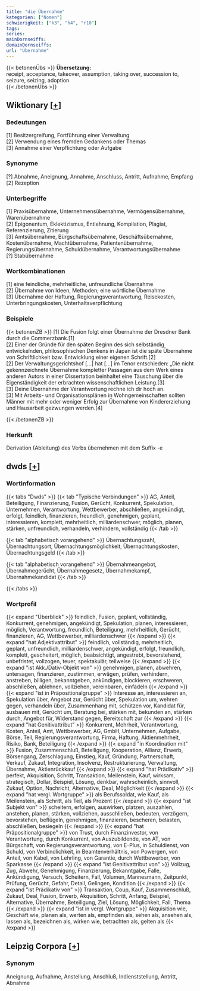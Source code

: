 ```yaml
---
title: "die Übernahme"
kategorien: ["Nomen"]
schwierigkeit: ["k3", "h4", "r10"]
tags:
series:
mainDornseiffs:
domainDornseiffs:
url: "Übernahme"
---
```


{{< betonenÜbs >}}
**Übersetzung:**  
receipt, acceptance, takeover, assumption, taking over, succession to, seizure, seizing, adoption  
{{< /betonenÜbs >}}

## Wiktionary [[+](https://de.wiktionary.org/wiki/Übernahme)]

### Bedeutungen
[1] Besitzergreifung, Fortführung einer Verwaltung  
[2] Verwendung eines fremden Gedankens oder Themas  
[3] Annahme einer Verpflichtung oder Aufgabe  

### Synonyme
[?] Abnahme, Aneignung, Annahme, Anschluss, Antritt, Aufnahme, Empfang  
[2] Rezeption  

### Unterbegriffe
[1] Praxisübernahme, Unternehmensübernahme, Vermögensübernahme, Warenübernahme  
[2] Epigonentum, Eklektizismus, Entlehnung, Kompilation, Plagiat, Referenzierung, Zitierung  
[3] Amtsübernahme, Bürgschaftsübernahme, Geschäftsübernahme, Kostenübernahme, Machtübernahme, Patientenübernahme, Regierungsübernahme, Schuldübernahme, Verantwortungsübernahme  
[?] Stabübernahme  

### Wortkombinationen
[1] eine feindliche, mehrheitliche, unfreundliche Übernahme  
[2] Übernahme von Ideen, Methoden; eine wörtliche Übernahme  
[3] Übernahme der Haftung, Regierungsverantwortung, Reisekosten, Unterbringungskosten, Unterhaltsverpflichtung  

### Beispiele
{{< betonenZB >}}
[1] Die Fusion folgt einer Übernahme der Dresdner Bank durch die Commerzbank.[1]  
[2] Einer der Gründe für den späten Beginn des sich selbständig entwickelnden, philosophischen Denkens in Japan ist die späte Übernahme von Schriftlichkeit bzw. Entwicklung einer eigenen Schrift.[2]  
[2] Der Verwaltungsgerichtshof […] hat […] im Tenor entschieden: „Die nicht gekennzeichnete Übernahme kompletter Passagen aus dem Werk eines anderen Autors in einer Dissertation beinhaltet eine Täuschung über die Eigenständigkeit der erbrachten wissenschaftlichen Leistung.[3]  
[3] Deine Übernahme der Verantwortung rechne ich dir hoch an.  
[3] Mit Arbeits- und Organisationsplänen in Wohngemeinschaften sollten Männer mit mehr oder weniger Erfolg zur Übernahme von Kindererziehung und Hausarbeit gezwungen werden.[4]  

{{< /betonenZB >}}
### Herkunft
Derivation (Ableitung) des Verbs übernehmen mit dem Suffix -e  



## dwds [[+](https://www.dwds.de/wb/Übernahme)]

### Wortinformation
{{< tabs "Dwds" >}}
{{< tab "Typische Verbindungen" >}}
AG, Anteil, Beteiligung, Finanzierung, Fusion, Gerücht, Konkurrent, Spekulation, Unternehmen, Verantwortung, Wettbewerber, abschließen, angekündigt, erfolgt, feindlich, finanzieren, freundlich, genehmigen, geplant, interessieren, komplett, mehrheitlich, milliardenschwer, möglich, planen, stärken, unfreundlich, verhandeln, verhindern, vollständig
{{< /tab >}}

{{< tab "alphabetisch vorangehend" >}}
Übernachtungszahl, Übernachtungsort, Übernachtungsmöglichkeit, Übernachtungskosten, Übernachtungsgeld
{{< /tab >}}

{{< tab "alphabetisch vorangehend" >}}
Übernahmeangebot, Übernahmegerücht, Übernahmegesetz, Übernahmekampf, Übernahmekandidat
{{< /tab >}}

{{< /tabs >}}

### Wortprofil
{{< expand "Überblick" >}} feindlich, Fusion, geplant, vollständig, Konkurrent, genehmigen, angekündigt, Spekulation, planen, interessieren, möglich, Verantwortung, freundlich, Beteiligung, mehrheitlich, Gerücht, finanzieren, AG, Wettbewerber, milliardenschwer {{< /expand >}}
{{< expand "hat Adjektivattribut" >}} feindlich, vollständig, mehrheitlich, geplant, unfreundlich, milliardenschwer, angekündigt, erfolgt, freundlich, komplett, gescheitert, möglich, beabsichtigt, angestrebt, bevorstehend, unbefristet, vollzogen, teuer, spektakulär, teilweise {{< /expand >}}
{{< expand "ist Akk./Dativ-Objekt von" >}} genehmigen, planen, abwehren, untersagen, finanzieren, zustimmen, erwägen, prüfen, verhindern, anstreben, billigen, bekanntgeben, ankündigen, blockieren, erschweren, abschließen, ablehnen, vollziehen, vereinbaren, einfädeln {{< /expand >}}
{{< expand "ist in Präpositionalgruppe" >}} Interesse an, interessieren an, Spekulation über, Angebot zur, Gerücht über, Spekulation um, wehren gegen, verhandeln über, Zusammenhang mit, schützen vor, Kandidat für, ausbauen mit, Gerücht um, Beratung bei, stärken mit, bekunden an, stärken durch, Angebot für, Widerstand gegen, Bereitschaft zur {{< /expand >}}
{{< expand "hat Genitivattribut" >}} Konkurrent, Mehrheit, Verantwortung, Kosten, Anteil, Amt, Wettbewerber, AG, GmbH, Unternehmen, Aufgabe, Börse, Teil, Regierungsverantwortung, Firma, Haftung, Aktienmehrheit, Risiko, Bank, Beteiligung {{< /expand >}}
{{< expand "in Koordination mit" >}} Fusion, Zusammenschluß, Beteiligung, Kooperation, Allianz, Erwerb, Börsengang, Zerschlagung, Einstieg, Kauf, Gründung, Partnerschaft, Verkauf, Zukauf, Integration, Insolvenz, Restrukturierung, Verwaltung, Übernahme, Aktienrückkauf {{< /expand >}}
{{< expand "hat Prädikativ" >}} perfekt, Akquisition, Schritt, Transaktion, Meilenstein, Kauf, wirksam, strategisch, Dollar, Beispiel, Lösung, denkbar, wahrscheinlich, sinnvoll, Zukauf, Option, Nachricht, Alternative, Deal, Möglichkeit {{< /expand >}}
{{< expand "hat vergl. Wortgruppe" >}} als Berufssoldat, wie Kauf, als Meilenstein, als Schritt, als Teil, als Prozent {{< /expand >}}
{{< expand "ist Subjekt von" >}} scheitern, erfolgen, auswirken, platzen, auszahlen, anstehen, planen, stärken, vollziehen, ausschließen, bedeuten, verzögern, bevorstehen, beflügeln, genehmigen, finanzieren, bescheren, belasten, abschließen, besiegeln {{< /expand >}}
{{< expand "hat Präpositionalgruppe" >}} von Trust, durch Finanzinvestor, von Verantwortung, durch Konkurrent, von Auszubildende, von AT, von Bürgschaft, von Regierungsverantwortung, von E-Plus, in Schuldienst, von Schuld, von Verbindlichkeit, in Beamtenverhältnis, von Powergen, von Anteil, von Kabel, von Lehrling, von Garantie, durch Wettbewerber, von Sparkasse {{< /expand >}}
{{< expand "ist Genitivattribut von" >}} Vollzug, Zug, Abwehr, Genehmigung, Finanzierung, Bekanntgabe, Falle, Ankündigung, Versuch, Scheitern, Fall, Volumen, Mannesmann, Zeitpunkt, Prüfung, Gerücht, Gefahr, Detail, Gelingen, Kondition {{< /expand >}}
{{< expand "ist Prädikativ von" >}} Transaktion, Coup, Kauf, Zusammenschluß, Zukauf, Deal, Fusion, Erwerb, Akquisition, Schritt, Anfang, Beispiel, Alternative, Übernahme, Beteiligung, Ziel, Lösung, Möglichkeit, Fall, Thema {{< /expand >}}
{{< expand "ist in vergl. Wortgruppe" >}} Akquisition wie, Geschäft wie, planen als, werten als, empfinden als, sehen als, ansehen als, lassen als, bezeichnen als, wirken wie, betrachten als, gelten als {{< /expand >}}

## Leipzig Corpora [[+](https://corpora.uni-leipzig.de/en/res?word=Übernahme&corpusId=deu_newscrawl-public_2018)]


### Synonym
Aneignung, Aufnahme, Anstellung, Anschluß, Indienststellung, Antritt, Abnahme

